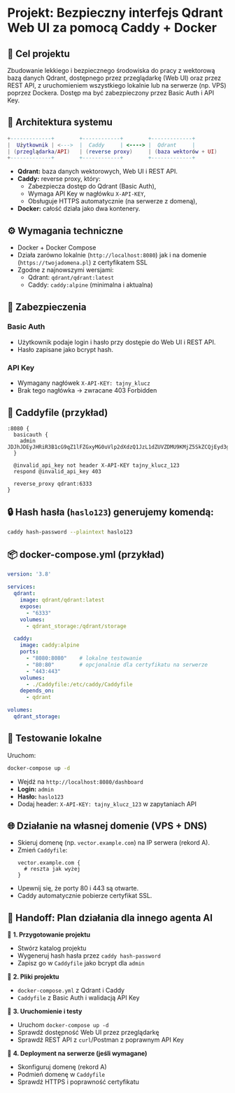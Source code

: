 # Projekt: Bezpieczny interfejs Qdrant Web UI za pomocą Caddy + Docker

## 🎯 Cel projektu
Zbudowanie lekkiego i bezpiecznego środowiska do pracy z wektorową bazą danych Qdrant, dostępnego przez przeglądarkę (Web UI) oraz przez REST API, z uruchomieniem wszystkiego lokalnie lub na serwerze (np. VPS) poprzez Dockera. Dostęp ma być zabezpieczony przez Basic Auth i API Key.

## 🧱 Architektura systemu
```lua
+-------------+        +------------+        +-------------+
|  Użytkownik | <--->  |  Caddy     | <----> |  Qdrant     |
| (przeglądarka/API)   | (reverse proxy)     | (baza wektorów + UI)
+-------------+        +------------+        +-------------+
```
- **Qdrant:** baza danych wektorowych, Web UI i REST API.
- **Caddy:** reverse proxy, który:
    - Zabezpiecza dostęp do Qdrant (Basic Auth),
    - Wymaga API Key w nagłówku `X-API-KEY`,
    - Obsługuje HTTPS automatycznie (na serwerze z domeną),
- **Docker:** całość działa jako dwa kontenery.

## ⚙️ Wymagania techniczne
- Docker + Docker Compose
- Działa zarówno lokalnie (`http://localhost:8080`) jak i na domenie (`https://twojadomena.pl`) z certyfikatem SSL
- Zgodne z najnowszymi wersjami:
    - Qdrant: `qdrant/qdrant:latest`
    - Caddy: `caddy:alpine` (minimalna i aktualna)

## 🔐 Zabezpieczenia

### Basic Auth
- Użytkownik podaje login i hasło przy dostępie do Web UI i REST API.
- Hasło zapisane jako bcrypt hash.

### API Key
- Wymagany nagłówek `X-API-KEY: tajny_klucz`
- Brak tego nagłówka → zwracane 403 Forbidden

## 📁 Caddyfile (przykład)
```caddyfile
:8080 {
  basicauth {
    admin JDJhJDEyJHRiR3B1cG9qZ1lFZGxyMG0uVlp2dXdzQ1JzL1dZUVZDMU9KMjZ5SkZCQjEyd3g1MXNZ
  }

  @invalid_api_key not header X-API-KEY tajny_klucz_123
  respond @invalid_api_key 403

  reverse_proxy qdrant:6333
}
```

## 🔒 Hash hasła (`haslo123`) generujemy komendą:
```bash
caddy hash-password --plaintext haslo123
```

## 📦 docker-compose.yml (przykład)
```yaml
version: '3.8'

services:
  qdrant:
    image: qdrant/qdrant:latest
    expose:
      - "6333"
    volumes:
      - qdrant_storage:/qdrant/storage

  caddy:
    image: caddy:alpine
    ports:
      - "8080:8080"    # lokalne testowanie
      - "80:80"        # opcjonalnie dla certyfikatu na serwerze
      - "443:443"
    volumes:
      - ./Caddyfile:/etc/caddy/Caddyfile
    depends_on:
      - qdrant

volumes:
  qdrant_storage:
```

## 🔧 Testowanie lokalne
Uruchom:
```bash
docker-compose up -d
```
- Wejdź na `http://localhost:8080/dashboard`
- **Login:** `admin`
- **Hasło:** `haslo123`
- Dodaj header: `X-API-KEY: tajny_klucz_123` w zapytaniach API

## 🌐 Działanie na własnej domenie (VPS + DNS)
- Skieruj domenę (np. `vector.example.com`) na IP serwera (rekord A).
- Zmień `Caddyfile`:
  ```caddyfile
  vector.example.com {
    # reszta jak wyżej
  }
  ```
- Upewnij się, że porty 80 i 443 są otwarte.
- Caddy automatycznie pobierze certyfikat SSL.

## 🧾 Handoff: Plan działania dla innego agenta AI
🔹 **1. Przygotowanie projektu**
 - Stwórz katalog projektu
 - Wygeneruj hash hasła przez `caddy hash-password`
 - Zapisz go w `Caddyfile` jako bcrypt dla `admin`

🔹 **2. Pliki projektu**
 - `docker-compose.yml` z Qdrant i Caddy
 - `Caddyfile` z Basic Auth i walidacją API Key

🔹 **3. Uruchomienie i testy**
 - Uruchom `docker-compose up -d`
 - Sprawdź dostępność Web UI przez przeglądarkę
 - Sprawdź REST API z `curl`/Postman z poprawnym API Key

🔹 **4. Deployment na serwerze (jeśli wymagane)**
 - Skonfiguruj domenę (rekord A)
 - Podmień domenę w `Caddyfile`
 - Sprawdź HTTPS i poprawność certyfikatu
```